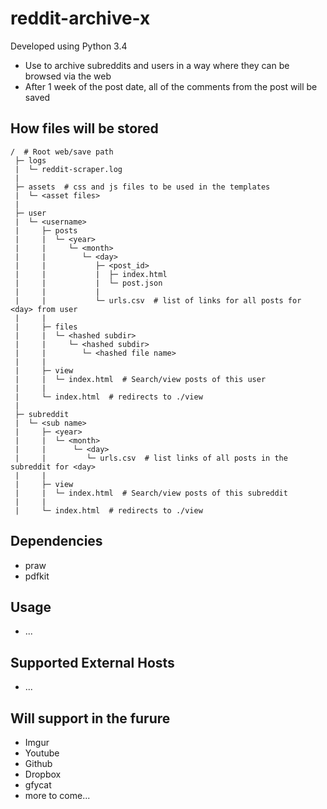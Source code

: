 # reddit-archive-x
  
Developed using Python 3.4

- Use to archive subreddits and users in a way where they can be browsed via the web
- After 1 week of the post date, all of the comments from the post will be saved


## How files will be stored

    /  # Root web/save path
     ├─ logs
     |  └─ reddit-scraper.log
     |
     ├─ assets  # css and js files to be used in the templates
     |  └─ <asset files>
     |
     ├─ user
     |  └─ <username>
     |     ├─ posts
     |     |  └─ <year>
     |     |     └─ <month>
     |     |        └─ <day>
     |     |           ├─ <post_id>
     |     |           |  ├─ index.html
     |     |           |  └─ post.json
     |     |           |
     |     |           └─ urls.csv  # list of links for all posts for <day> from user
     |     |
     |     ├─ files
     |     |  └─ <hashed subdir>
     |     |     └─ <hashed subdir>
     |     |        └─ <hashed file name>
     |     |
     |     ├─ view
     |     |  └─ index.html  # Search/view posts of this user
     |     |
     |     └─ index.html  # redirects to ./view
     |
     ├─ subreddit
     |  └─ <sub name>
     |     ├─ <year>
     |     |  └─ <month>
     |     |      └─ <day>
     |     |         └─ urls.csv  # list links of all posts in the subreddit for <day>
     |     |
     |     ├─ view
     |     |  └─ index.html  # Search/view posts of this subreddit
     |     |
     |     └─ index.html  # redirects to ./view


## Dependencies
- praw
- pdfkit


## Usage
- ...


## Supported External Hosts
- ...


## Will support in the furure
- Imgur
- Youtube
- Github
- Dropbox
- gfycat
- more to come...